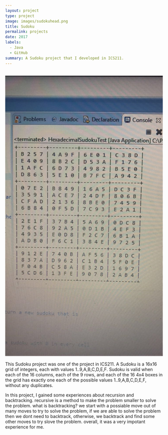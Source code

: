 ```yaml
---
layout: project
type: project
image: images/sudokuhead.png
title: Sudoku
permalink: projects
date: 2017
labels:
  - Java
  - GitHub
summary: A Sudoku project that I developed in ICS211.
---
```


  <img class="ui image" src="../images/sudoku.jpeg">


This Sudoku project was one of the project in ICS211. A Sudoku is a 16x16 grid of integers, each with values 1..9,A,B,C,D,E,F.
Sudoku is valid when each of the 16 columns, each of the 9 rows, and each of the 16 4x4 boxes in the grid has exactly one each of the possible values 1..9,A,B,C,D,E,F, without any duplicates.

In this project, I gained some experiences about recursion and backtracking. recursive is a method to make the problem smaller to solve the problem. what is backtracking? we start with a possiable move out of many moves to try to solve the problem, if we are able to solve the problem then we dont need to backtrack, otherwise, we backtrack and find some other moves to try slove the problem. overall, it was a very impotant experience for me.




